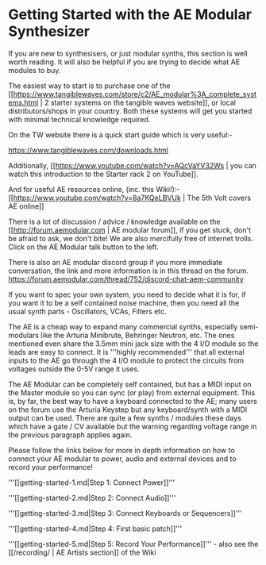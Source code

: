 # Getting Started with the AE Modular Synthesizer

If you are new to synthesisers, or just modular synths, this section is well worth reading. It will also be helpful if you are trying to decide what AE modules to buy. 

The easiest way to start is to purchase one of the [[https://www.tangiblewaves.com/store/c2/AE_modular%3A_complete_systems.html | 2 starter systems on the tangible waves website]], or local distributors/shops in your country. Both these systems will get you started with minimal technical knowledge required. 

On the TW website there is a quick start guide which is very useful:-

https://www.tangiblewaves.com/downloads.html

Additionally, [[https://www.youtube.com/watch?v=AQcVaYV32Ws | you can watch this introduction to the Starter rack 2 on YouTube]]. 

And for useful AE resources online, (inc. this Wiki!):- [[https://www.youtube.com/watch?v=8a7KQeLBVUk | The 5th Volt covers AE online]]

There is a lot of discussion / advice / knowledge available on the [[http://forum.aemodular.com | AE modular forum]], if you get stuck, don't be afraid to ask, we don't bite!  We are also mercifully free of internet trolls. Click on the AE Modular talk button to the left.

There is also an AE modular discord group if you more immediate conversation, the link and more information is in this thread on the forum.  https://forum.aemodular.com/thread/752/discord-chat-aem-community

If you want to spec your own system, you need to decide what it is for, if you want it to be a self contained noise machine, then you need all the usual synth parts - Oscillators, VCAs, Filters etc.

The AE is a cheap way to expand many commercial synths, especially semi-modulars like the Arturia Minibrute, Behringer Neutron, etc. The ones mentioned even share the 3.5mm mini jack size with the 4 I/O module so the leads are easy to connect. It is '''highly recommended''' that all external inputs to the AE go through the 4 I/O module to protect the circuits from voltages outside the 0-5V range it uses.

The AE Modular can be completely self contained, but has a MIDI input on the Master module so you can sync (or play) from external equipment. This is, by far, the best way to have a keyboard connected to the AE; many users on the forum use the Arturia Keystep but any keyboard/synth with a MIDI output can be used. There are quite a few synths / modules these days which have a gate / CV available but the warning regarding voltage range in the previous paragraph applies again.

Please follow the links below for more in depth information on how to connect your AE modular to power, audio and external devices and to record your performance!

'''[[getting-started-1.md|Step 1: Connect Power]]'''

'''[[getting-started-2.md|Step 2: Connect Audio]]'''

'''[[getting-started-3.md|Step 3: Connect Keyboards or Sequencers]]'''

'''[[getting-started-4.md|Step 4: First basic patch]]'''

'''[[getting-started-5.md|Step 5: Record Your Performance]]''' - also see the [[/recording/ | AE Artists section]] of the Wiki
